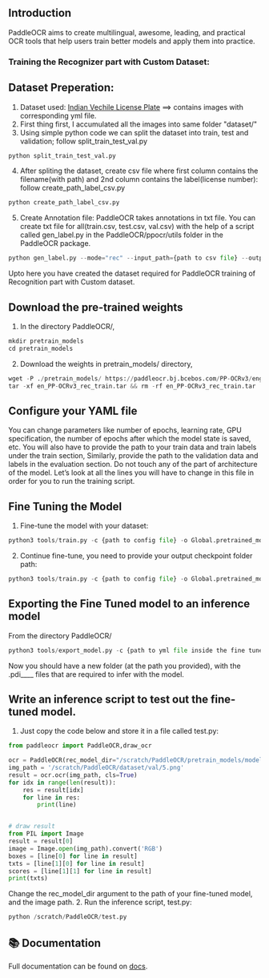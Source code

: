 ## Introduction
PaddleOCR aims to create multilingual, awesome, leading, and practical OCR tools that help users train better models and apply them into practice.

### Training the Recognizer part with Custom Dataset:
## Dataset Preperation:
1. Dataset used: [Indian Vechile License Plate](https://www.kaggle.com/datasets/saisirishan/indian-vehicle-dataset) ==> contains images with corresponding yml file.
2. First thing first, I accumulated all the images into same folder "dataset/"
3. Using simple python code we can split the dataset into train, test and validation; follow split_train_test_val.py
```python
python split_train_test_val.py
```
4. After spliting the dataset, create csv file where first column contains the filename(with path) and 2nd column contains the label(license number): follow create_path_label_csv.py
```python
python create_path_label_csv.py
```
5. Create Annotation file: PaddleOCR takes annotations in txt file. You can create txt file for all(train.csv, test.csv, val.csv) with the help of a script called gen_label.py in the PaddleOCR/ppocr/utils folder in the PaddleOCR package.
```python
python gen_label.py --mode="rec" --input_path={path to csv file} --output_label=(folder to output txt.file}
```
Upto here you have created the dataset required for PaddleOCR training of Recognition part with Custom dataset.

## Download the pre-trained weights
1. In the directory PaddleOCR/,
```python
mkdir pretrain_models
cd pretrain_models
```
2. Download the weights in pretrain_models/ directory,
```python
wget -P ./pretrain_models/ https://paddleocr.bj.bcebos.com/PP-OCRv3/english/en_PP-OCRv3_rec_train.tar
tar -xf en_PP-OCRv3_rec_train.tar && rm -rf en_PP-OCRv3_rec_train.tar
```
## Configure your YAML file
You can change parameters like number of epochs, learning rate, GPU specification, the number of epochs after which the model state is saved, etc. You will also have to provide the path to your train data and train labels under the train section, Similarly, provide the path to the validation data and labels in the evaluation section. Do not touch any of the part of architecture of the model. Let’s look at all the lines you will have to change in this file in order for you to run the training script.


## Fine Tuning the Model
1. Fine-tune the model with your dataset:
```python
python3 tools/train.py -c {path to config file} -o Global.pretrained_model={path to pretrained model}/best_accuracy Global.checkpoints={path to pretrained model}/latest
```
2. Continue fine-tune, you need to provide your output checkpoint folder path:
```python
python3 tools/train.py -c {path to config file} -o Global.pretrained_model={path to pretrained model}/best_accuracy Global.checkpoints={path to output model folder}/latest
```

## Exporting the Fine Tuned model to an inference model
From the directory PaddleOCR/
```python
python3 tools/export_model.py -c {path to yml file inside the fine tuned model folder}  -o Global.pretrained_model={path to model folder} Global.save_inference_dir={path to inference model folder}
```
Now you should have a new folder (at the path you provided), with the .pdi____ files that are required to infer with the model.

## Write an inference script to test out the fine-tuned model.
1. Just copy the code below and store it in a file called test.py:
```python
from paddleocr import PaddleOCR,draw_ocr

ocr = PaddleOCR(rec_model_dir="/scratch/PaddleOCR/pretrain_models/model_inference",use_angle_cls=True, lang='en') 
img_path = '/scratch/PaddleOCR/dataset/val/5.png'
result = ocr.ocr(img_path, cls=True)
for idx in range(len(result)):
    res = result[idx]
    for line in res:
        print(line)


# draw result
from PIL import Image
result = result[0]
image = Image.open(img_path).convert('RGB')
boxes = [line[0] for line in result]
txts = [line[1][0] for line in result]
scores = [line[1][1] for line in result]
print(txts)
```
Change the rec_model_dir argument to the path of your fine-tuned model, and the image path.
2. Run the inference script, test.py:
```python
python /scratch/PaddleOCR/test.py
```
## 📚 Documentation
Full documentation can be found on [docs](https://paddlepaddle.github.io/PaddleOCR/latest/en/index.html).

